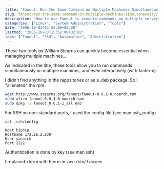 ```yaml
---
title: "Fanout: Run the Same Command on Multiple Machines Simultaneously"
slug: fanout-run-the-same-command-on-multiple-machines-simultaneously/
description: "How to use Fanout to execute commands on multiple servers at the same time"
categories: ["Linux", "System Administration", "Tools"]
date: "2006-10-03T15:52:00+02:00"
lastmod: "2006-10-03T15:52:00+02:00"
tags: ["Fanout", "SSH", "Automation", "Administration"]
---
```


These two tools by William Stearns can quickly become essential when managing multiple machines...

As indicated in the title, these tools allow you to run commands simultaneously on multiple machines, and even interactively (with fanterm).

I didn't find anything in the repositories or as a .deb package. So I "alienated" the rpm:

```bash
wget http://www.stearns.org/fanout/fanout-0.6.1-0.noarch.rpm
sudo alien fanout-0.6.1-0.noarch.rpm
sudo dpkg -i fanout_0.6.1-1_all.deb
```

For SSH on non-standard ports, I used the config file (see man ssh_config)

```bash
cat .ssh/config
```

```
Host bipbip
Hostname 172.16.2.200
User yannick
Port 2222
```

Authentication is done by key (see man ssh)

I replaced xterm with Eterm in `/usr/bin/fanterm`
